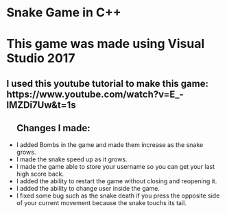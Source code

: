 # Snake Game in C++
<h1>This game was made using Visual Studio 2017</h1>
<h2>I used this youtube tutorial to make this game: https://www.youtube.com/watch?v=E_-lMZDi7Uw&t=1s</h2>
<ul><h2>Changes I made:</h2>
  <li>I added Bombs in the game and made them increase as the snake grows.</li>
  <li>I made the snake speed up as it grows.</li>
  <li>I made the game able to store your username so you can get your last high score back.</li>
  <li>I added the ability to restart the game without closing and reopening it.</li>
  <li>I added the ability to change user inside the game.</li>
  <li>I fixed some bug such as the snake death if you press the opposite side of your current movement because the snake touchs its tail.</li>
  </ul>
  
